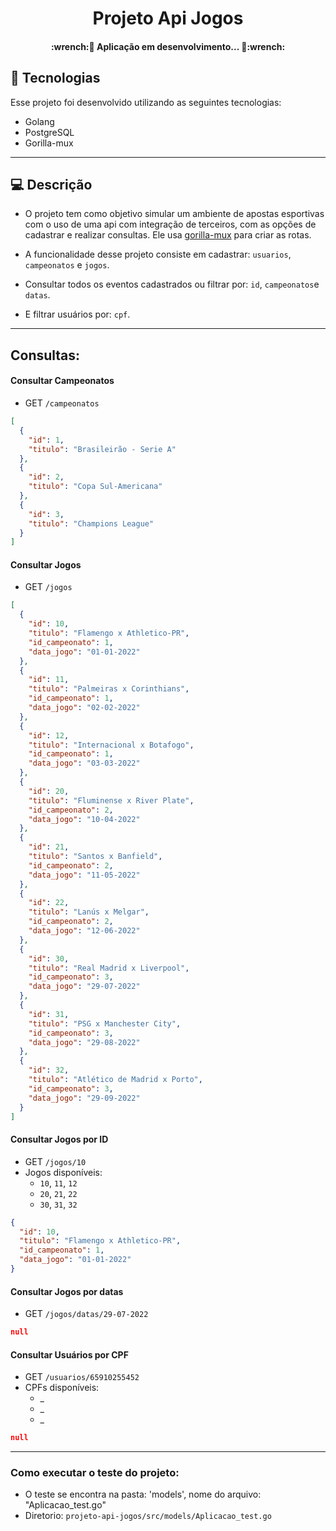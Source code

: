 <h1 align="center">Projeto Api Jogos</h1>

<h4 align="center"> 
	:wrench:🚧 Aplicação em desenvolvimento... 🚧:wrench:
</h4>

## 🚀 Tecnologias
Esse projeto foi desenvolvido utilizando as seguintes tecnologias:

- Golang
- PostgreSQL
- Gorilla-mux

---

## 💻 Descrição

- O projeto tem como objetivo simular um ambiente de apostas esportivas com o uso de uma api com integração de terceiros, com as opções de cadastrar e realizar consultas. Ele usa [gorilla-mux](https://github.com/gorilla/mux) para criar as rotas.

- A funcionalidade desse projeto consiste em cadastrar: `usuarios`, `campeonatos` e `jogos`. 
- Consultar todos os eventos cadastrados ou filtrar por: `id`, `campeonatos`e `datas`. 
- E filtrar usuários por: `cpf`.

---

## Consultas:

#### Consultar Campeonatos

- GET `/campeonatos`
```json
[
  {
    "id": 1,
    "titulo": "Brasileirão - Serie A"
  },
  {
    "id": 2,
    "titulo": "Copa Sul-Americana"
  },
  {
    "id": 3,
    "titulo": "Champions League"
  }
]
```

#### Consultar Jogos
- GET `/jogos`
```json
[
  {
    "id": 10,
    "titulo": "Flamengo x Athletico-PR",
    "id_campeonato": 1,
    "data_jogo": "01-01-2022"
  },
  {
    "id": 11,
    "titulo": "Palmeiras x Corinthians",
    "id_campeonato": 1,
    "data_jogo": "02-02-2022"
  },
  {
    "id": 12,
    "titulo": "Internacional x Botafogo",
    "id_campeonato": 1,
    "data_jogo": "03-03-2022"
  },
  {
    "id": 20,
    "titulo": "Fluminense x River Plate",
    "id_campeonato": 2,
    "data_jogo": "10-04-2022"
  },
  {
    "id": 21,
    "titulo": "Santos x Banfield",
    "id_campeonato": 2,
    "data_jogo": "11-05-2022"
  },
  {
    "id": 22,
    "titulo": "Lanús x Melgar",
    "id_campeonato": 2,
    "data_jogo": "12-06-2022"
  },
  {
    "id": 30,
    "titulo": "Real Madrid x Liverpool",
    "id_campeonato": 3,
    "data_jogo": "29-07-2022"
  },
  {
    "id": 31,
    "titulo": "PSG x Manchester City",
    "id_campeonato": 3,
    "data_jogo": "29-08-2022"
  },
  {
    "id": 32,
    "titulo": "Atlético de Madrid x Porto",
    "id_campeonato": 3,
    "data_jogo": "29-09-2022"
  }
]
```

#### Consultar Jogos por ID
- GET `/jogos/10`
- Jogos disponíveis:
    - `10`, `11`, `12`
    - `20`, `21`, `22`
    - `30`, `31`, `32`
```json
{
  "id": 10,
  "titulo": "Flamengo x Athletico-PR",
  "id_campeonato": 1,
  "data_jogo": "01-01-2022"
}
```

#### Consultar Jogos por datas
- GET `/jogos/datas/29-07-2022`
```json
null
```

#### Consultar Usuários por CPF
- GET `/usuarios/65910255452`
- CPFs disponíveis:
    - _
    - _
    - _
```json
null
```

---

### Como executar o teste do projeto:

- O teste se encontra na pasta: 'models', nome do arquivo: "Aplicacao_test.go"
- Diretorio: `projeto-api-jogos/src/models/Aplicacao_test.go`

